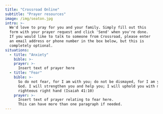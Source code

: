 ```yaml
---
title: "Crossroad Online"
subtitle: "Prayer resources"
image: /img/seaton.jpg
intro: >-
  We'd love to pray for you and your family. Simply fill out this
  form with your prayer request and click 'Send' when you're done.
  If you would like to talk to someone from Crossroad, please enter
  an email address or phone number in the box below, but this is
  completely optional.
situations:
  - title: "Anxiety"
    bible: >-
    prayer: >-
      Insert text of prayer here
  - title: "Fear"
    bible: >-
      So do not fear, for I am with you; do not be dismayed, for I am your
      God. I will strengthen you and help you; I will uphold you with my
      righteous right hand (Isaiah 41:10)
    prayer: >-
      Insert text of prayer relating to fear here.
      This can have more than one paragraph if needed.
---
```

